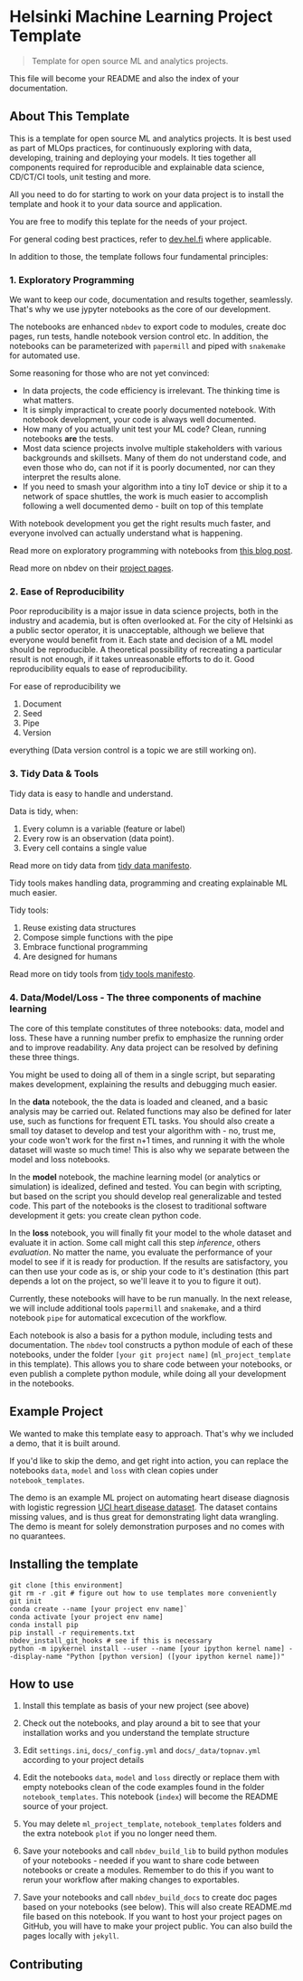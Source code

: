 # Helsinki Machine Learning Project Template
> Template for open source ML and analytics projects.


This file will become your README and also the index of your documentation.

## About This Template

This is a template for open source ML and analytics projects.
It is best used as part of MLOps practices, for continuously exploring with data, developing, training and deploying your models.
It ties together all components required for reproducible and explainable data science, CD/CT/CI tools, unit testing and more. 

All you need to do for starting to work on your data project is to install the template and hook it to your data source and application.

You are free to modify this teplate for the needs of your project.

For general coding best practices, refer to [dev.hel.fi](https://dev.hel.fi/) where applicable.

In addition to those, the template follows four fundamental principles:

### 1. Exploratory Programming

We want to keep our code, documentation and results together, seamlessly.
That's why we use jypyter notebooks as the core of our development.

The notebooks are enhanced `nbdev` to export code to modules, create doc pages, run tests, handle notebook version control etc.
In addition, the notebooks can be parameterized with `papermill` and piped with `snakemake` for automated use.

Some reasoning for those who are not yet convinced:

- In data projects, the code efficiency is irrelevant. The thinking time is what matters.
- It is simply impractical to create poorly documented notebook. With notebook development, your code is always well documented.
- How many of you actually unit test your ML code? Clean, running notebooks **are** the tests. 
- Most data science projects involve multiple stakeholders with various backgrounds and skillsets.
Many of them do not understand code, and even those who do, can not if it is poorly documented, nor can they interpret the results alone.
- If you need to smash your algorithm into a tiny IoT device or ship it to a network of space shuttles,
the work is much easier to accomplish following a well documented demo - built on top of this template

With notebook development you get the right results much faster, and everyone involved can actually understand what is happening.

Read more on exploratory programming with notebooks from [this blog post](https://www.fast.ai/2019/12/02/nbdev/).

Read more on nbdev on their [project pages](https://nbdev.fast.ai/).

### 2. Ease of Reproducibility

Poor reproducibility is a major issue in data science projects, both in the industry and academia, but is often overlooked at.
For the city of Helsinki as a public sector operator, it is unacceptable, although we believe that everyone would benefit from it. 
Each state and decision of a ML model should be reproducible.
A theoretical possibility of recreating a particular result is not enough, if it takes unreasonable efforts to do it.
Good reproducibility equals to ease of reproducibility.

For ease of reproducibility we 

1. Document
2. Seed
3. Pipe
4. Version

everything (Data version control is a topic we are still working on).

### 3. Tidy Data & Tools

Tidy data is easy to handle and understand.

Data is tidy, when:

1. Every column is a variable (feature or label)
2. Every row is an observation (data point).
3. Every cell contains a single value

Read more on tidy data from [tidy data manifesto](https://vita.had.co.nz/papers/tidy-data.html).

Tidy tools makes handling data, programming and creating explainable ML much easier.

Tidy tools:

1. Reuse existing data structures
2. Compose simple functions with the pipe
3. Embrace functional programming
4. Are designed for humans

Read more on tidy tools from [tidy tools manifesto](https://cran.r-project.org/web/packages/tidyverse/vignettes/manifesto.html).

### 4. Data/Model/Loss - The three components of machine learning

The core of this template constitutes of three notebooks: data, model and loss.
These have a running number prefix to emphasize the running order and to improve readability.
Any data project can be resolved by defining these three things.

You might be used to doing all of them in a single script,
but separating makes development, explaining the results and debugging much easier. 

In the **data** notebook, the the data is loaded and cleaned, and a basic analysis may be carried out.
Related functions may also be defined for later use, such as functions for frequent ETL tasks.
You should also create a small toy dataset to develop and test your algorithm with - no,
trust me, your code won't work for the first n+1 times, and running it with the whole dataset will waste so much time!
This is also why we separate between the model and loss notebooks.

In the **model** notebook, the machine learning model (or analytics or simulation) is idealized, defined and tested.
You can begin with scripting, but based on the script you should develop real generalizable and tested code.
This part of the notebooks is the closest to traditional software development it gets: you create clean python code. 

In the **loss** notebook, you will finally fit your model to the whole dataset and evaluate it in action.
Some call might call this step *inference*, others *evaluation*. No matter the name, you evaluate the performance of your model to see if it is ready for production.
If the results are satisfactory, you can then use your code as is, or ship your code to it's destination
(this part depends a lot on the project, so we'll leave it to you to figure it out).

Currently, these notebooks will have to be run manually.
In the next release, we will include additional tools `papermill` and `snakemake`,
and a third notebook `pipe` for automatical excecution of the workflow.

Each notebook is also a basis for a python module, including tests and documentation.
The `nbdev` tool constructs a python module of each of these notebooks, under the folder `[your git project name]` (`ml_project_template` in this template).
This allows you to share code between your notebooks, or even publish a complete python module, while doing all your development in the notebooks. 

## Example Project

We wanted to make this template easy to approach.
That's why we included a demo, that it is built around.

If you'd like to skip the demo, and get right into action, you can replace the notebooks `data`, `model` and `loss` with clean copies under `notebook_templates`.

The demo is an example ML project on automating heart disease diagnosis with logistic regression [UCI heart disease dataset](https://archive.ics.uci.edu/ml/datasets/heart+disease).
The dataset contains missing values, and is thus great for demonstrating light data wrangling.
The demo is meant for solely demonstration purposes and no comes with no quarantees. 

## Installing the template

```
git clone [this environment]
git rm -r .git # figure out how to use templates more conveniently
git init
conda create --name [your project env name]`
conda activate [your project env name]
conda install pip
pip install -r requirements.txt
nbdev_install_git_hooks # see if this is necessary
python -m ipykernel install --user --name [your ipython kernel name] --display-name "Python [python version] ([your ipython kernel name])"

```

## How to use

1. Install this template as basis of your new project (see above)

2. Check out the notebooks, and play around a bit to see that your installation works and you understand the template structure

3. Edit `settings.ini`, `docs/_config.yml` and `docs/_data/topnav.yml` according to your project details

4. Edit the notebooks `data`, `model` and `loss` directly or replace them with empty notebooks clean of the code examples found in the folder `notebook_templates`.
This notebook (`index`) will become the README source of your project.

5. You may delete `ml_project_template`, `notebook_templates` folders and the extra notebook `plot` if you no longer need them. 

6. Save your notebooks and call `nbdev_build_lib` to build python modules of your notebooks - needed if you want to share code between notebooks or create a modules.
Remember to do this if you want to rerun your workflow after making changes to exportables. 

7. Save your notebooks and call `nbdev_build_docs` to create doc pages based on your notebooks (see below).
This will also create README.md file based on this notebook.
If you want to host your project pages on GitHub, you will have to make your project public.
You can also build the pages locally with `jekyll`.





## Contributing
